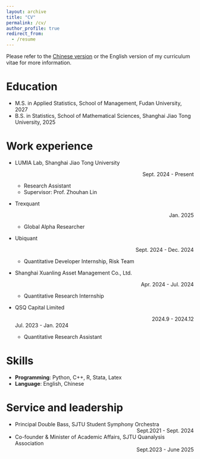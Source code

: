 ```yaml
---
layout: archive
title: "CV"
permalink: /cv/
author_profile: true
redirect_from:
  - /resume
---
```


<!-- {% include base_path %} -->

Please refer to the [Chinese version](../files/CV_Chinese.pdf) or the English version of my curriculum vitae for more information.

Education
======
* M.S. in Applied Statistics, School of Management, Fudan University, 2027
* B.S. in Statistics, School of Mathematical Sciences, Shanghai Jiao Tong University, 2025

Work experience
======
* LUMIA Lab, Shanghai Jiao Tong University<div style="text-align: right;">Sept. 2024 - Present</div>
  * Research Assistant 
  * Supervisor: Prof. Zhouhan Lin

* Trexquant <div style="text-align: right;"> Jan. 2025</div> 
    * Global Alpha Researcher

*  Ubiquant <div style="text-align: right;"> Sept. 2024 - Dec. 2024</div> 
    * Quantitative Developer Internship, Risk Team

* Shanghai Xuanling Asset Management Co., Ltd. <div style="text-align: right;"> Apr. 2024 - Jul. 2024</div> 
  * Quantitative Research Internship

* QSQ Capital Limited <div style="text-align: right;"> 2024.9 - 2024.12</div> Jul. 2023 - Jan. 2024 </div>
  * Quantitative Research Assistant
  
Skills
======
* **Programming**: Python, C++, R, Stata, Latex
* **Language**: English, Chinese

Service and leadership
======
* Principal Double Bass, SJTU Student Symphony Orchestra<div style="text-align: right;">Sept.2021 - Sept. 2024</div>
* Co-founder & Minister of Academic Affairs, SJTU Quanalysis Association <div style="text-align: right;"> Sept.2023 - June 2025 </div>
